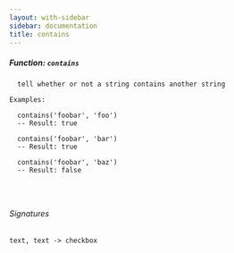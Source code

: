 ```yaml
---
layout: with-sidebar
sidebar: documentation
title: contains
---
```


##### Function: `contains`
```
  tell whether or not a string contains another string

Examples:

  contains('foobar', 'foo')
  -- Result: true

  contains('foobar', 'bar')
  -- Result: true

  contains('foobar', 'baz')
  -- Result: false




```

###### Signatures
    text, text -> checkbox


